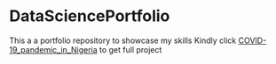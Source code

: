 # DataSciencePortfolio
This a a portfolio repository to showcase my skills 
Kindly click [COVID-19_pandemic_in_Nigeria](https://nbviewer.org/github/Dumebi04/DataSciencePortfolio/blob/ae780798e369967e74185672d4768fbd9e93d931/EDA%20on%20COVID-19_pandemic_in_Nigeria%20.ipynb) to get full project
